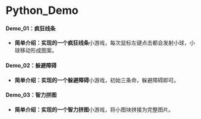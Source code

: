 # Python_Demo

#### Demo_01：疯狂线条

- **简单介绍：**实现的一个**疯狂线条**小游戏，每次鼠标左键点击都会发射小球，小球移动形成图案。

#### Demo_02：躲避障碍

- **简单介绍：**实现的一个**躲避障碍**小游戏，初始三条命，躲避障碍即可。

#### Demo_03：智力拼图

- **简单介绍：**实现的一个**智力拼图**小游戏，将小图块拼接为完整图片。

